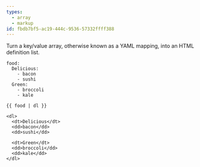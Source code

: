 ```yaml
---
types:
  - array
  - markup
id: fbdb7bf5-ac19-444c-9536-57332ffff388
---
```

Turn a key/value array, otherwise known as a YAML mapping, into an HTML definition list.

```.language-yaml
food: 
  Delicious:
    - bacon
    - sushi
  Green:
    - broccoli
    - kale
```

```
{{ food | dl }}
```

```.language-output
<dl>
  <dt>Delicious</dt>
  <dd>bacon</dd>
  <dd>sushi</dd>

  <dt>Green</dt>
  <dd>broccoli</dd>
  <dd>kale</dd>
</dl>
```
